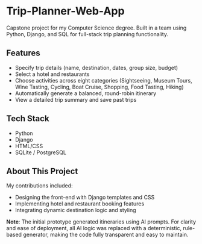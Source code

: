 # Trip-Planner-Web-App
Capstone project for my Computer Science degree. Built in a team using Python, Django, and SQL for full-stack trip planning functionality.

## Features
- Specify trip details (name, destination, dates, group size, budget)  
- Select a hotel and restaurants  
- Choose activities across eight categories (Sightseeing, Museum Tours, Wine Tasting, Cycling, Boat Cruise, Shopping, Food Tasting, Hiking)  
- Automatically generate a balanced, round-robin itinerary  
- View a detailed trip summary and save past trips  

## Tech Stack
- Python
- Django
- HTML/CSS
- SQLite / PostgreSQL

## About This Project

My contributions included:
- Designing the front-end with Django templates and CSS
- Implementing hotel and restaurant booking features
- Integrating dynamic destination logic and styling


**Note**: The initial prototype generated itineraries using AI prompts. For clarity and ease of deployment, all AI logic was replaced with a deterministic, rule-based generator, making the code fully transparent and easy to maintain.
